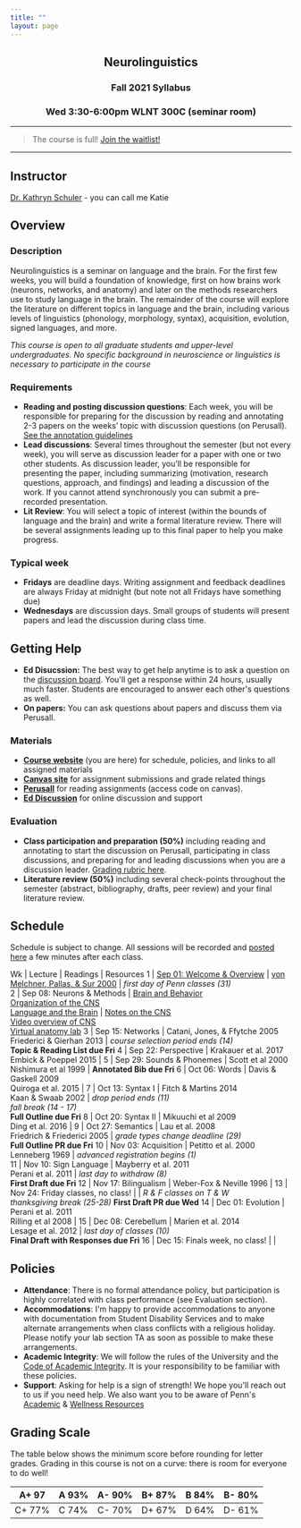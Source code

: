 ```yaml
---
title: ""
layout: page
---
```



<h2 align="center">Neurolinguistics</h2>
<h3 align="center">Fall 2021 Syllabus</h3>
<h3 align="center">Wed 3:30-6:00pm WLNT 300C (seminar room)</h3>

<hr>

> The course is full! [Join the waitlist!](https://forms.gle/qyiF72PnfSYwKxFn6)

<hr>

## Instructor
[Dr. Kathryn Schuler](mailto:kschuler@sas.upenn.edu) - you can call me Katie


## Overview

### Description

Neurolinguistics is a seminar on language and the brain. For the first few weeks, you will build a foundation of knowledge, first on how brains work (neurons, networks, and anatomy) and later on the methods researchers use to study language in the brain. The remainder of the course will explore the literature on different topics in language and the brain, including various levels of linguistics (phonology, morphology, syntax), acquisition, evolution, signed languages, and more.

*This course is open to all graduate students and upper-level undergraduates. No specific background in neuroscience or linguistics is necessary to participate in the course*

### Requirements

- **Reading and posting discussion questions**: Each week, you will be responsible for preparing for the discussion by reading and annotating 2-3 papers on the weeks’ topic with discussion questions (on Perusall). [See the annotation guidelines](https://public.3.basecamp.com/p/p7oojNVWQXJRH6BVe5bteXFX)
- **Lead discussions**: Several times throughout the semester (but not every week), you will serve as discussion leader for a paper with one or two other students. As discussion leader, you’ll be responsible for presenting the paper, including summarizing (motivation, research questions, approach, and findings) and leading a discussion of the work. If you cannot attend synchronously you can submit a pre-recorded presentation. 
- **Lit Review**: You will select a topic of interest (within the bounds of language and the brain) and write a formal literature review. There will be several assignments leading up to this final paper to help you make progress.

### Typical week

- **Fridays** are deadline days. Writing assignment and feedback deadlines are always Friday at midnight (but note not all Fridays have something due)
- **Wednesdays** are discussion days. Small groups of students will present papers and lead the discussion during class time. 

## Getting Help

- **Ed Disucssion:** The best way to get help anytime is to ask a question on the [discussion board](https://edstem.org/us/courses/13251/discussion/). You'll get a response within 24 hours, usually much faster. Students are encouraged to answer each other's questions as well. 
- **On papers:** You can ask questions about papers and discuss them via Perusall.

 
### Materials

- **[Course website](index.md)** (you are here) for schedule, policies, and links to all assigned materials
- **[Canvas site](https://canvas.upenn.edu/courses/1613834)** for assignment submissions and grade related things
- **[Perusall](https://app.perusall.com/courses/neurolinguistics/_/dashboard/assignments)** for reading assignments (access code on canvas). 
- **[Ed Discussion](https://edstem.org/us/courses/13251/discussion/)** for online discussion and support

### Evaluation 
- **Class participation and preparation (50%)**  including reading and annotating to start the discussion on Perusall, participating in class discussions, and preparing for and leading discussions when you are a discussion leader. [Grading rubric here](https://public.3.basecamp.com/p/uATqsDvYdptdvtFXC2jYFnQ6). 
- **Literature review (50%)**  including several check-points throughout the semester (abstract, bibliography, drafts, peer review) and your final literature review.


## Schedule
Schedule is subject to change. All sessions will be recorded and [posted here]() a few minutes after each class.

Wk  | Lecture | Readings | Resources
1 | [Sep 01: Welcome & Overview](https://docs.google.com/presentation/d/1MdIJzTOnmsF_17hfeWEa6U9DnQIKKjLNQvgj1LNVKds/edit?usp=sharing) | [von Melchner, Pallas, & Sur 2000](https://app.perusall.com/courses/neurolinguistics/visual-behaviour-mediated-by-retinal-projections-directed-to-the-auditory-pathway?assignmentId=DqkwEG6qYaMETTj7x&part=1) | *first day of Penn classes (31)* <br> 
2 | Sep 08: Neurons & Methods | [Brain and Behavior](https://app.perusall.com/courses/neurolinguistics/the-brain-and-behavior-787898030?assignmentId=nrsgpimBwd2cg8vhy&part=1)<br>[Organization of the CNS](https://app.perusall.com/courses/neurolinguistics/the-organization-of-the-central-nervous-system?assignmentId=EMm34PeuwrtyC3xqW&part=1) <br> [Language and the Brain](https://app.perusall.com/courses/neurolinguistics/ch-7-language-and-the-brain?assignmentId=AyYFRNmHBCQgKD9Am&part=1)    | [Notes on the CNS](https://docs.google.com/document/d/1PRnxbS35voE_a0O-zt9b5AgpzA90kzHGQmPOjIeMIoo/edit) <br>[Video overview of CNS](https://www.youtube.com/watch?v=xB7rXw_3gVY&t=34s&ab_channel=UBCMedicine-EducationalMedia)<br>[Virtual anatomy lab](https://www.neuroanatomy.ca/modules/Cortex/story_html5.html)
3 | Sep 15: Networks  | Catani, Jones, & Ffytche 2005 <br>  Friederici & Gierhan 2013 | *course selection period ends (14)* <br> **Topic & Reading List due Fri**
4 | Sep 22: Perspective |  Krakauer et al. 2017 <br>  Embick & Poeppel 2015 | 
5 | Sep 29: Sounds & Phonemes | Scott et al 2000 <br>   Nishimura et al 1999 | **Annotated Bib due Fri**
6 | Oct 06: Words | Davis & Gaskell 2009 <br> Quiroga et al. 2015 | 
7 | Oct 13: Syntax I  | Fitch & Martins 2014 <br>  Kaan & Swaab 2002  | *drop period ends (11) <br> fall break (14 - 17)*<br> **Full Outline due Fri**
8 | Oct 20: Syntax II | Mikuuchi et al 2009 <br> Ding et al. 2016 | 
9 | Oct 27: Semantics |  Lau et al. 2008 <br>  Friedrich & Friederici 2005 | *grade types change deadline (29)*<br>**Full Outline PR due Fri**
10 | Nov 03: Acquisition  | Petitto et al. 2000 <br> Lenneberg 1969 | *advanced registration begins (1)* <br> 
11 |  Nov 10: Sign Language | Mayberry et al. 2011 <br> Perani et al. 2011 | *last day to withdraw (8)* <br> **First Draft due Fri**
12 | Nov 17: Bilingualism  | Weber-Fox & Neville 1996  | 
13 | Nov 24: Friday classes, no class!  | | *R & F classes on T & W <br> thanksgiving break (25-28)* **First Draft PR due Wed**
14 | Dec 01: Evolution | Perani et al. 2011 <br> Rilling et al 2008  | 
15 | Dec 08: Cerebellum |  Marien et al. 2014 <br> Lesage et al. 2012 | *last day of classes (10)*<br> **Final Draft with Responses due Fri**
16 | Dec 15: Finals week, no class! | | 


## Policies

- **Attendance**: There is no formal attendance policy, but participation is highly correlated with class performance (see Evaluation section). 
- **Accommodations**: I'm happy to provide accommodations to anyone with documentation from Student Disability Services and to make alternate arrangements when class conflicts with a religious holiday. Please notify your lab section TA as soon as possible to make these arrangements.
- **Academic Integrity**: We will follow the rules of the University and the [Code of Academic Integrity](https://catalog.upenn.edu/pennbook/code-of-academic-integrity/).  It is your responsibility to be familiar with these policies.
- **Support**: Asking for help is a sign of strength! We hope you'll reach out to us if you need help. We also want you to be aware of Penn's [Academic](https://www.college.upenn.edu/index.php/support) & [Wellness Resources](https://www.wellnessatpenn.com/)

## Grading Scale
The table below shows the minimum score before rounding for letter grades. Grading in this course is not on a curve: there is room for everyone to do well!

A+ 97 | A 93% | A- 90% | B+ 87% | B 84% | B- 80%
--- | --- | --- | --- | --- | ---
C+ 77% | C 74% | C- 70% | D+ 67% | D 64% | D- 61%


